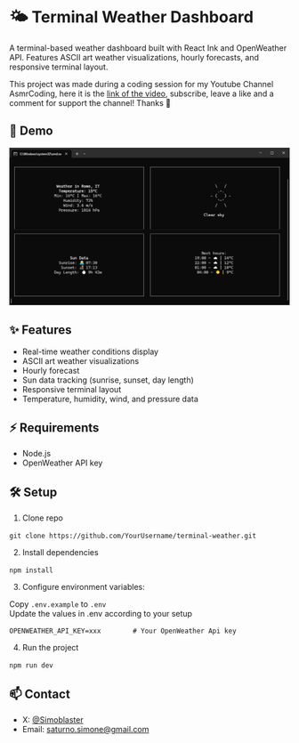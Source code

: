 # 🌤️ Terminal Weather Dashboard

A terminal-based weather dashboard built with React Ink and OpenWeather API. Features ASCII art weather visualizations, hourly forecasts, and responsive terminal layout.

This project was made during a coding session for my Youtube Channel AsmrCoding, here it is the [link of the video](https://www.youtube.com/watch?v=X0KbRvkvmtc&t), subscribe, leave a like and a comment for support the channel! Thanks 🙏 

## 📸 Demo

![Terminal Weather Demo](demo-img.png)

## ✨ Features

- Real-time weather conditions display
- ASCII art weather visualizations
- Hourly forecast
- Sun data tracking (sunrise, sunset, day length)
- Responsive terminal layout
- Temperature, humidity, wind, and pressure data

## ⚡ Requirements
- Node.js
- OpenWeather API key

## 🛠️ Setup

1. Clone repo

``` git clone https://github.com/YourUsername/terminal-weather.git ```

2. Install dependencies

``` npm install ```

3. Configure environment variables:

Copy ``` .env.example ``` to ``` .env ```  
Update the values in .env according to your setup
```
OPENWEATHER_API_KEY=xxx        # Your OpenWeather Api key
```

4. Run the project

``` npm run dev ```

## 📫 Contact

- X: [@Simoblaster](https://x.com/simoblaster)
- Email: saturno.simone@gmail.com

